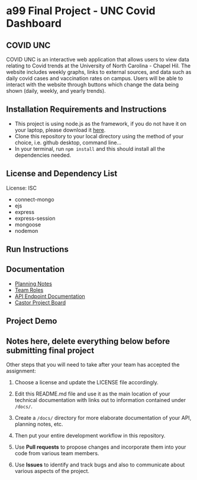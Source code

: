 # a99 Final Project - UNC Covid Dashboard

## COVID UNC

COVID UNC is an interactive web application that allows users to view data relating to Covid trends at the University of North Carolina - Chapel Hil. The website includes weekly graphs, links to external sources, and data such as daily covid cases and vaccination rates on campus. Users will be able to interact with the website through buttons which change the data being shown (daily, weekly, and yearly trends). 


## Installation Requirements and Instructions
- This project is using node.js as the framework, if you do not have it on your laptop, please download it [here](https://nodejs.org/en/).
- Clone this repository to your local directory using the method of your choice, i.e. github desktop, command line...
- In your terminal, run `npm install` and this should install all the dependencies needed.


## License and Dependency List

License: ISC
- connect-mongo
- ejs
- express
- express-session
- mongoose
- nodemon


## Run Instructions


## Documentation

- [Planning Notes](https://github.com/comp426-2022-spring/a99-castor/blob/main/docs/planningnotes.md)
- [Team Roles](https://github.com/comp426-2022-spring/a99-castor/blob/main/docs/teamroles.md)
- [API Endpoint Documentation](https://github.com/comp426-2022-spring/a99-castor/blob/main/docs/endpoints.md)
- [Castor Project Board](https://github.com/orgs/comp426-2022-spring/projects/28)

## Project Demo

## Notes here, delete everything below before submitting final project

Other steps that you will need to take after your team has accepted the assignment:

1. Choose a license and update the LICENSE file accordingly.
2. Edit this README.md file and use it as the main location of your technical documentation with links out to information contained under `/docs/`.
3. Create a `/docs/` directory for more elaborate documentation of your API, planning notes, etc.


7. Then put your entire development workflow in this repository.
8. Use **Pull requests** to propose changes and incorporate them into your code from various team members.
9. Use **Issues** to identify and track bugs and also to communicate about various aspects of the project.



